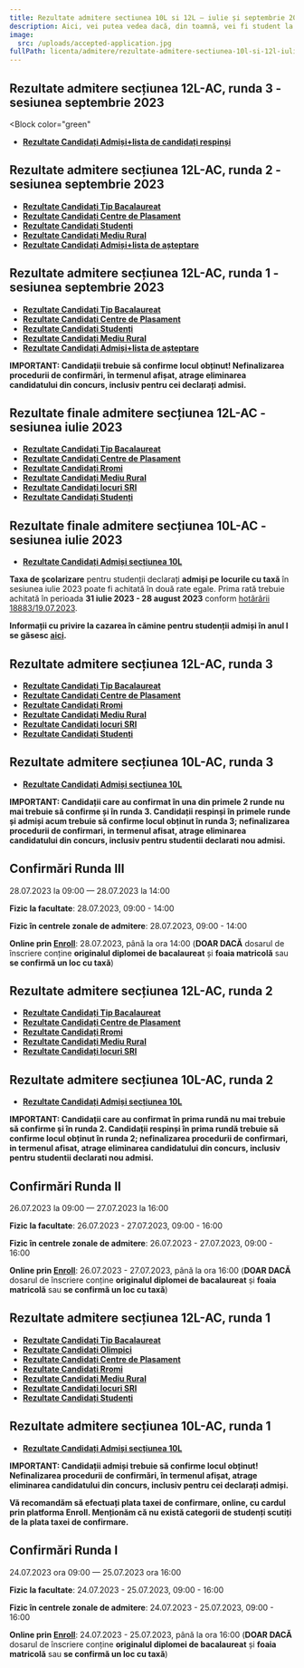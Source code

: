 ```yaml
---
title: Rezultate admitere sectiunea 10L si 12L ― iulie și septembrie 2023
description: Aici, vei putea vedea dacă, din toamnă, vei fi student la AC!
image:
  src: /uploads/accepted-application.jpg
fullPath: licenta/admitere/rezultate-admitere-sectiunea-10l-si-12l-iulie-2023
---
```

## Rezultate admitere secțiunea 12L-AC, runda 3 - sesiunea septembrie 2023

<Block color="green"

* **[Rezultate Candidați Admiși+lista de candidați respinși](https://admitere.ac.upt.ro/uploads/toamna-r3-12l-rezultate_removed.pdf)**

</Block>

## Rezultate admitere secțiunea 12L-AC, runda 2 - sesiunea septembrie 2023

<Block color="green">

* **[Rezultate Candidați Tip Bacalaureat](https://admitere.ac.upt.ro/uploads/toamna-r2-b.pdf)**
* **[Rezultate Candidați Centre de Plasament](https://admitere.ac.upt.ro/uploads/toamna-r2-p.pdf)**
* **[Rezultate Candidați Studenți](https://admitere.ac.upt.ro/uploads/toamna-r2-s.pdf)**
* **[Rezultate Candidați Mediu Rural](https://admitere.ac.upt.ro/uploads/toamna-r2-u.pdf)**
* **[Rezultate Candidați Admiși+lista de așteptare](https://admitere.ac.upt.ro/uploads/toamna-r1-12l-rezultate_removed.pdf)**

</Block>

## Rezultate admitere secțiunea 12L-AC, runda 1 - sesiunea septembrie 2023

<Block color="green">

* **[Rezultate Candidați Tip Bacalaureat](https://admitere.ac.upt.ro/uploads/toamna-12l-r0-b.pdf)**
* **[Rezultate Candidați Centre de Plasament](https://admitere.ac.upt.ro/uploads/toamna-12l-r0-p.pdf)**
* **[Rezultate Candidați Studenți](https://admitere.ac.upt.ro/uploads/toamna-12l-r0-s.pdf)**
* **[Rezultate Candidați Mediu Rural](https://admitere.ac.upt.ro/uploads/toamna-12l-r0-u.pdf)**
* **[Rezultate Candidați Admiși+lista de așteptare](https://admitere.ac.upt.ro/uploads/toamna-12l-r0_rez.pdf)**

</Block>

**IMPORTANT: Candidații trebuie să confirme locul obținut! Nefinalizarea procedurii de confirmări, în termenul afișat, atrage eliminarea candidatului din concurs, inclusiv pentru cei declarați admisi.**

## Rezultate finale admitere secțiunea 12L-AC - sesiunea iulie 2023

<Block color="green">

* **[Rezultate Candidați Tip Bacalaureat](https://admitere.ac.upt.ro/uploads/listefinale_info_bac.pdf)**
* **[Rezultate Candidați Centre de Plasament](https://admitere.ac.upt.ro/uploads/listefinale_info_plasament.pdf)**
* **[Rezultate Candidați Rromi](https://admitere.ac.upt.ro/uploads/listefinale_info_rromi.pdf)**
* **[Rezultate Candidați Mediu Rural](https://admitere.ac.upt.ro/uploads/listefinale_info_rural.pdf)**
* **[Rezultate Candidați locuri SRI](https://admitere.ac.upt.ro/uploads/listefinale_info_sri.pdf)**
* **[Rezultate Candidați Studenți](https://admitere.ac.upt.ro/uploads/listefinale_info_stud.pdf)**

</Block>

## Rezultate finale admitere secțiunea 10L-AC - sesiunea iulie 2023

<Block color="green">

* **[Rezultate Candidați Admiși secțiunea 10L](https://elearning.upt.ro/wp-content/uploads/2023/07/Rezultate-finale_ETcTi-AC-ID.pdf)**

</Block>

<Block color="yellow">

**Taxa de școlarizare** pentru studenții declarați **admiși pe locurile cu taxă** în sesiunea iulie 2023 poate fi achitată în două rate egale. Prima rată trebuie achitată în perioada **31 iulie 2023 - 28 august 2023** conform [hotărârii 18883/19.07.2023](https://admitere.ac.upt.ro/uploads/informare-18883-din-2023-7-19.pdf).

**Informații cu privire la cazarea în cămine pentru studenții admiși în anul I se găsesc [aici](https://admitere.ac.upt.ro/uploads/info-utile-2023.pdf).**

</Block>

## Rezultate admitere secțiunea 12L-AC, runda 3

<Block color="green">

* **[Rezultate Candidați Tip Bacalaureat](https://admitere.ac.upt.ro/uploads/12l-r3-baci.pdf)**
* **[Rezultate Candidați Centre de Plasament](https://admitere.ac.upt.ro/uploads/12l-r3-plasament.pdf)**
* **[Rezultate Candidați Rromi](https://admitere.ac.upt.ro/uploads/12l-r3-rromi.pdf)**
* **[Rezultate Candidați Mediu Rural](https://admitere.ac.upt.ro/uploads/12l-r3-rurali.pdf)**
* **[Rezultate Candidați locuri SRI](https://admitere.ac.upt.ro/uploads/12l-r3-sri.pdf)**
* **[Rezultate Candidați Studenți](https://admitere.ac.upt.ro/uploads/12l-r3-studenti.pdf)**

</Block>

## Rezultate admitere secțiunea 10L-AC, runda 3

<Block color="green">

* **[Rezultate Candidați Admiși secțiunea 10L](https://elearning.upt.ro/wp-content/uploads/2023/07/10DL-rezultate-R3.pdf)**

</Block>

**IMPORTANT: Candidații care au confirmat în una din primele 2 runde nu mai trebuie să confirme și în runda 3. Candidații respinși în primele runde și admiși acum trebuie să confirme locul obținut în runda 3; nefinalizarea procedurii de confirmari, in termenul afisat, atrage eliminarea candidatului din concurs, inclusiv pentru studentii declarati nou admisi.**

## Confirmări Runda III

28.07.2023 la 09:00 — 28.07.2023 la 14:00

**Fizic la facultate**: 28.07.2023, 09:00 - 14:00

**Fizic în centrele zonale de admitere**: 28.07.2023, 09:00 - 14:00

**Online prin [Enroll](https://enroll.upt.ro/)**: 28.07.2023, până la ora 14:00 (**DOAR DACĂ** dosarul de înscriere conține **originalul diplomei de bacalaureat** și **foaia matricolă** sau **se confirmă un loc cu taxă**)

## Rezultate admitere secțiunea 12L-AC, runda 2

<Block color="green">

* **[Rezultate Candidați Tip Bacalaureat](https://admitere.ac.upt.ro/uploads/12l-r2-baci.pdf)**
* **[Rezultate Candidați Centre de Plasament](https://admitere.ac.upt.ro/uploads/12l-r2-plasament.pdf)**
* **[Rezultate Candidați Rromi](https://admitere.ac.upt.ro/uploads/12l-r2-rromi.pdf)**
* **[Rezultate Candidați Mediu Rural](https://admitere.ac.upt.ro/uploads/12l-r2-rurali.pdf)**
* **[Rezultate Candidați locuri SRI](https://admitere.ac.upt.ro/uploads/12l-r2-sri.pdf)**

</Block>

## Rezultate admitere secțiunea 10L-AC, runda 2

<Block color="green">

* **[Rezultate Candidați Admiși secțiunea 10L](https://elearning.upt.ro/wp-content/uploads/2023/07/10DL-rezultate-R2.pdf)**

</Block>

**IMPORTANT: Candidații care au confirmat în prima rundă nu mai trebuie să confirme și în runda 2. Candidații respinși în prima rundă trebuie să confirme locul obținut în runda 2; nefinalizarea procedurii de confirmari, in termenul afisat, atrage eliminarea candidatului din concurs, inclusiv pentru studentii declarati nou admisi.**

## Confirmări Runda II

26.07.2023 la 09:00 — 27.07.2023 la 16:00

**Fizic la facultate**: 26.07.2023 - 27.07.2023, 09:00 - 16:00

**Fizic în centrele zonale de admitere**: 26.07.2023 - 27.07.2023, 09:00 - 16:00

**Online prin [Enroll](https://enroll.upt.ro/)**: 26.07.2023 - 27.07.2023, până la ora 16:00 (**DOAR DACĂ** dosarul de înscriere conține **originalul diplomei de bacalaureat** și **foaia matricolă** sau **se confirmă un loc cu taxă**)

## Rezultate admitere secțiunea 12L-AC, runda 1

<Block color="green">

* **[Rezultate Candidați Tip Bacalaureat](https://admitere.ac.upt.ro/uploads/12l-r1-admisi-bac.pdf)**
* **[Rezultate Candidați Olimpici](https://admitere.ac.upt.ro/uploads/12l-r1-admisi-olimpic.pdf)**
* **[Rezultate Candidați Centre de Plasament](https://admitere.ac.upt.ro/uploads/12l-r1-admisi-plasament.pdf)**
* **[Rezultate Candidați Rromi](https://admitere.ac.upt.ro/uploads/12l-r1-admisi-rrom.pdf)**
* **[Rezultate Candidați Mediu Rural](https://admitere.ac.upt.ro/uploads/12l-r1-admisi-rurali.pdf)**
* **[Rezultate Candidați locuri SRI](https://admitere.ac.upt.ro/uploads/12l-r1-admisi-sri.pdf)**
* **[Rezultate Candidați Studenți](https://admitere.ac.upt.ro/uploads/12l-r1-admisi-student.pdf)**

</Block>

## Rezultate admitere secțiunea 10L-AC, runda 1

<Block color="green">

* **[Rezultate Candidați Admiși secțiunea 10L](https://elearning.upt.ro/wp-content/uploads/2023/07/Rezultate_10DL_Admisi_Iulie_2023.pdf)**

</Block>

<Block color="red">

**IMPORTANT: Candidații admiși trebuie să confirme locul obținut! Nefinalizarea procedurii de confirmări, în termenul afișat, atrage eliminarea candidatului din concurs, inclusiv pentru cei declarați admiși.**

**Vă recomandăm să efectuați plata taxei de confirmare, online, cu cardul prin platforma Enroll. Menționăm că nu există categorii de studenți scutiți de la plata taxei de confirmare.**

</Block>

## Confirmări Runda I

24.07.2023 ora 09:00 — 25.07.2023 ora 16:00

**Fizic la facultate**: 24.07.2023 - 25.07.2023, 09:00 - 16:00

**Fizic în centrele zonale de admitere**: 24.07.2023 - 25.07.2023, 09:00 - 16:00

**Online prin [Enroll](https://enroll.upt.ro/)**: 24.07.2023 - 25.07.2023, până la ora 16:00 (**DOAR DACĂ** dosarul de înscriere conține **originalul diplomei de bacalaureat** și **foaia matricolă** sau **se confirmă un loc cu taxă**)